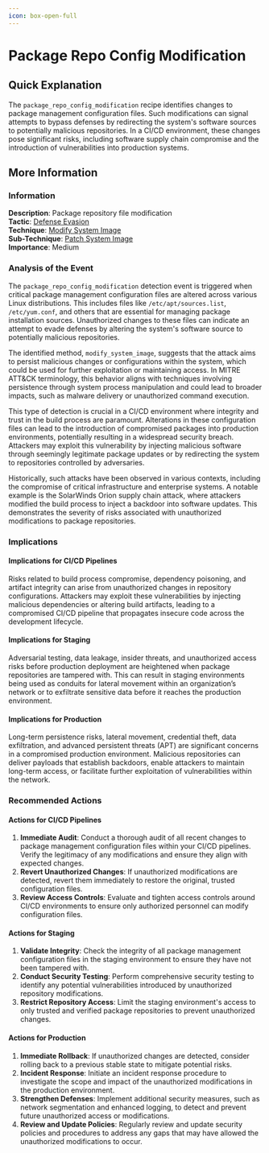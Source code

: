 ```yaml
---
icon: box-open-full
---
```


# Package Repo Config Modification

## Quick Explanation

The `package_repo_config_modification` recipe identifies changes to package management configuration files. Such modifications can signal attempts to bypass defenses by redirecting the system's software sources to potentially malicious repositories. In a CI/CD environment, these changes pose significant risks, including software supply chain compromise and the introduction of vulnerabilities into production systems.

## More Information

### Information

**Description**: Package repository file modification  
**Tactic**: [Defense Evasion](../../mitre/tactics/TA0005.md)  
**Technique**: [Modify System Image](../../mitre/techniques/T1601.md)  
**Sub-Technique**: [Patch System Image](../../mitre/techniques/T1601.001.md)  
**Importance**: Medium

### Analysis of the Event

The `package_repo_config_modification` detection event is triggered when critical package management configuration files are altered across various Linux distributions. This includes files like `/etc/apt/sources.list`, `/etc/yum.conf`, and others that are essential for managing package installation sources. Unauthorized changes to these files can indicate an attempt to evade defenses by altering the system's software source to potentially malicious repositories.

The identified method, `modify_system_image`, suggests that the attack aims to persist malicious changes or configurations within the system, which could be used for further exploitation or maintaining access. In MITRE ATT\&CK terminology, this behavior aligns with techniques involving persistence through system process manipulation and could lead to broader impacts, such as malware delivery or unauthorized command execution.

This type of detection is crucial in a CI/CD environment where integrity and trust in the build process are paramount. Alterations in these configuration files can lead to the introduction of compromised packages into production environments, potentially resulting in a widespread security breach. Attackers may exploit this vulnerability by injecting malicious software through seemingly legitimate package updates or by redirecting the system to repositories controlled by adversaries.

Historically, such attacks have been observed in various contexts, including the compromise of critical infrastructure and enterprise systems. A notable example is the SolarWinds Orion supply chain attack, where attackers modified the build process to inject a backdoor into software updates. This demonstrates the severity of risks associated with unauthorized modifications to package repositories.

### Implications

#### Implications for CI/CD Pipelines

Risks related to build process compromise, dependency poisoning, and artifact integrity can arise from unauthorized changes in repository configurations. Attackers may exploit these vulnerabilities by injecting malicious dependencies or altering build artifacts, leading to a compromised CI/CD pipeline that propagates insecure code across the development lifecycle.

#### Implications for Staging

Adversarial testing, data leakage, insider threats, and unauthorized access risks before production deployment are heightened when package repositories are tampered with. This can result in staging environments being used as conduits for lateral movement within an organization’s network or to exfiltrate sensitive data before it reaches the production environment.

#### Implications for Production

Long-term persistence risks, lateral movement, credential theft, data exfiltration, and advanced persistent threats (APT) are significant concerns in a compromised production environment. Malicious repositories can deliver payloads that establish backdoors, enable attackers to maintain long-term access, or facilitate further exploitation of vulnerabilities within the network.

### Recommended Actions

#### Actions for CI/CD Pipelines

1. **Immediate Audit**: Conduct a thorough audit of all recent changes to package management configuration files within your CI/CD pipelines. Verify the legitimacy of any modifications and ensure they align with expected changes.
2. **Revert Unauthorized Changes**: If unauthorized modifications are detected, revert them immediately to restore the original, trusted configuration files.
3. **Review Access Controls**: Evaluate and tighten access controls around CI/CD environments to ensure only authorized personnel can modify configuration files.

#### Actions for Staging

1. **Validate Integrity**: Check the integrity of all package management configuration files in the staging environment to ensure they have not been tampered with.
2. **Conduct Security Testing**: Perform comprehensive security testing to identify any potential vulnerabilities introduced by unauthorized repository modifications.
3. **Restrict Repository Access**: Limit the staging environment's access to only trusted and verified package repositories to prevent unauthorized changes.

#### Actions for Production

1. **Immediate Rollback**: If unauthorized changes are detected, consider rolling back to a previous stable state to mitigate potential risks.
2. **Incident Response**: Initiate an incident response procedure to investigate the scope and impact of the unauthorized modifications in the production environment.
3. **Strengthen Defenses**: Implement additional security measures, such as network segmentation and enhanced logging, to detect and prevent future unauthorized access or modifications.
4. **Review and Update Policies**: Regularly review and update security policies and procedures to address any gaps that may have allowed the unauthorized modifications to occur.
